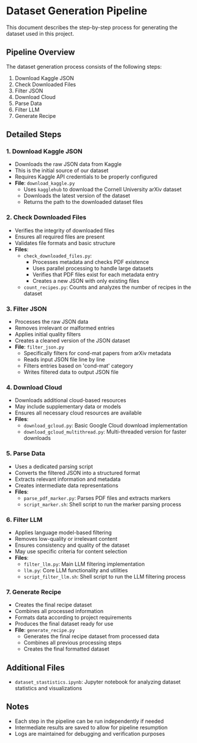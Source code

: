 # Dataset Generation Pipeline

This document describes the step-by-step process for generating the dataset used in this project.

## Pipeline Overview

The dataset generation process consists of the following steps:

1. Download Kaggle JSON
2. Check Downloaded Files
3. Filter JSON
4. Download Cloud
5. Parse Data
6. Filter LLM
7. Generate Recipe

## Detailed Steps

### 1. Download Kaggle JSON
- Downloads the raw JSON data from Kaggle
- This is the initial source of our dataset
- Requires Kaggle API credentials to be properly configured
- **File**: `download_kaggle.py`
  - Uses `kagglehub` to download the Cornell University arXiv dataset
  - Downloads the latest version of the dataset
  - Returns the path to the downloaded dataset files

### 2. Check Downloaded Files
- Verifies the integrity of downloaded files
- Ensures all required files are present
- Validates file formats and basic structure
- **Files**: 
  - `check_downloaded_files.py`: 
    - Processes metadata and checks PDF existence
    - Uses parallel processing to handle large datasets
    - Verifies that PDF files exist for each metadata entry
    - Creates a new JSON with only existing files
  - `count_recipes.py`: Counts and analyzes the number of recipes in the dataset

### 3. Filter JSON
- Processes the raw JSON data
- Removes irrelevant or malformed entries
- Applies initial quality filters
- Creates a cleaned version of the JSON dataset
- **File**: `filter_json.py`
  - Specifically filters for cond-mat papers from arXiv metadata
  - Reads input JSON file line by line
  - Filters entries based on 'cond-mat' category
  - Writes filtered data to output JSON file

### 4. Download Cloud
- Downloads additional cloud-based resources
- May include supplementary data or models
- Ensures all necessary cloud resources are available
- **Files**:
  - `download_gcloud.py`: Basic Google Cloud download implementation
  - `download_gcloud_multithread.py`: Multi-threaded version for faster downloads

### 5. Parse Data
- Uses a dedicated parsing script
- Converts the filtered JSON into a structured format
- Extracts relevant information and metadata
- Creates intermediate data representations
- **Files**:
  - `parse_pdf_marker.py`: Parses PDF files and extracts markers
  - `script_marker.sh`: Shell script to run the marker parsing process

### 6. Filter LLM
- Applies language model-based filtering
- Removes low-quality or irrelevant content
- Ensures consistency and quality of the dataset
- May use specific criteria for content selection
- **Files**:
  - `filter_llm.py`: Main LLM filtering implementation
  - `llm.py`: Core LLM functionality and utilities
  - `script_filter_llm.sh`: Shell script to run the LLM filtering process

### 7. Generate Recipe
- Creates the final recipe dataset
- Combines all processed information
- Formats data according to project requirements
- Produces the final dataset ready for use
- **File**: `generate_recipe.py`
  - Generates the final recipe dataset from processed data
  - Combines all previous processing steps
  - Creates the final formatted dataset

## Additional Files

- `dataset_stastistics.ipynb`: Jupyter notebook for analyzing dataset statistics and visualizations

## Notes

- Each step in the pipeline can be run independently if needed
- Intermediate results are saved to allow for pipeline resumption
- Logs are maintained for debugging and verification purposes
